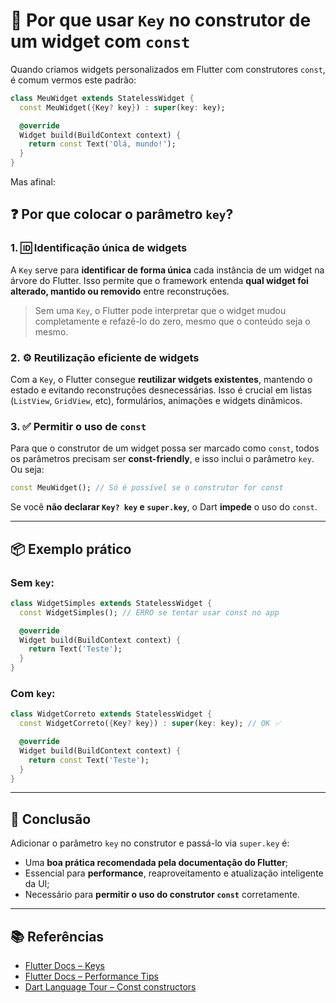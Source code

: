 # 🧱 Por que usar `Key` no construtor de um widget com `const`

Quando criamos widgets personalizados em Flutter com construtores `const`, é comum vermos este padrão:

```dart
class MeuWidget extends StatelessWidget {
  const MeuWidget({Key? key}) : super(key: key);

  @override
  Widget build(BuildContext context) {
    return const Text('Olá, mundo!');
  }
}
```

Mas afinal:

## ❓ Por que colocar o parâmetro `key`?

### 1. 🆔 Identificação única de widgets
A `Key` serve para **identificar de forma única** cada instância de um widget na árvore do Flutter. Isso permite que o framework entenda **qual widget foi alterado, mantido ou removido** entre reconstruções.

> Sem uma `Key`, o Flutter pode interpretar que o widget mudou completamente e refazê-lo do zero, mesmo que o conteúdo seja o mesmo.

### 2. ⚙️ Reutilização eficiente de widgets
Com a `Key`, o Flutter consegue **reutilizar widgets existentes**, mantendo o estado e evitando reconstruções desnecessárias. Isso é crucial em listas (`ListView`, `GridView`, etc), formulários, animações e widgets dinâmicos.

### 3. ✅ Permitir o uso de `const`
Para que o construtor de um widget possa ser marcado como `const`, todos os parâmetros precisam ser **const-friendly**, e isso inclui o parâmetro `key`. Ou seja:

```dart
const MeuWidget(); // Só é possível se o construtor for const
```

Se você **não declarar `Key? key` e `super.key`**, o Dart **impede** o uso do `const`.

---

## 📦 Exemplo prático

### Sem `key`:
```dart
class WidgetSimples extends StatelessWidget {
  const WidgetSimples(); // ERRO se tentar usar const no app

  @override
  Widget build(BuildContext context) {
    return Text('Teste');
  }
}
```

### Com `key`:
```dart
class WidgetCorreto extends StatelessWidget {
  const WidgetCorreto({Key? key}) : super(key: key); // OK ✅

  @override
  Widget build(BuildContext context) {
    return const Text('Teste');
  }
}
```

---

## 🚀 Conclusão
Adicionar o parâmetro `key` no construtor e passá-lo via `super.key` é:

- Uma **boa prática recomendada pela documentação do Flutter**;
- Essencial para **performance**, reaproveitamento e atualização inteligente da UI;
- Necessário para **permitir o uso do construtor `const`** corretamente.

---

## 📚 Referências
- [Flutter Docs – Keys](https://docs.flutter.dev/development/ui/interactive#using-keys)
- [Flutter Docs – Performance Tips](https://docs.flutter.dev/perf/rendering)
- [Dart Language Tour – Const constructors](https://dart.dev/language/constructors#const-constructors)
